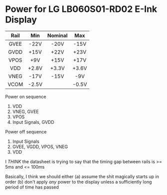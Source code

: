 # Power for LG LB060S01-RD02 E-Ink Display


| Rail |  Min  | Nominal |  Max  |
|:----:|:-----:|:-------:|:-----:|
| GVEE |  -22V |    -20V |  -15V |
| GVDD |  +15V |    +22V |  +23V |
| VPOS |   +9V |    +15V |  +17V |
| VDD  | +2.8V |   +3.3V | +3.6V |
| VNEG |  -17V |    -15V |   -9V |
| VCOM | -2.5V |         | -0.5V |

Power on sequence
1. VDD
2. VNEG, GVEE
3. VPOS
4. Input Signals, GVDD

Power off sequence
1. Input Signals
2. GVEE, VGDD, VPOS, VNEG
3. VDD

I _THINK_ the datasheet is trying to say that the timing gap between rails is >= 5ms and <= 100ms

Basically, I think we should either 
(a) assume the shit magically starts up in order
(b) don't apply _any_ power to the display unless a sufficiently long period of time has passed
